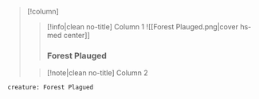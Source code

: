 > [!column] ‎ 
>> [!info|clean no-title] Column 1
>> ![[Forest Plauged.png|cover hs-med center]]
>> ### Forest Plauged
>> 
>
>> [!note|clean no-title] Column 2
>
```statblock
creature: Forest Plagued
```
